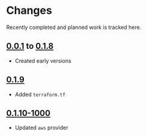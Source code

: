 # Changes
Recently completed and planned work is tracked here.

## [0.0.1](.) to [0.1.8](.)
- Created early versions

## [0.1.9](.)
- Added `terraform.tf`

## [0.1.10-1000](.)
- Updated `aws` provider
